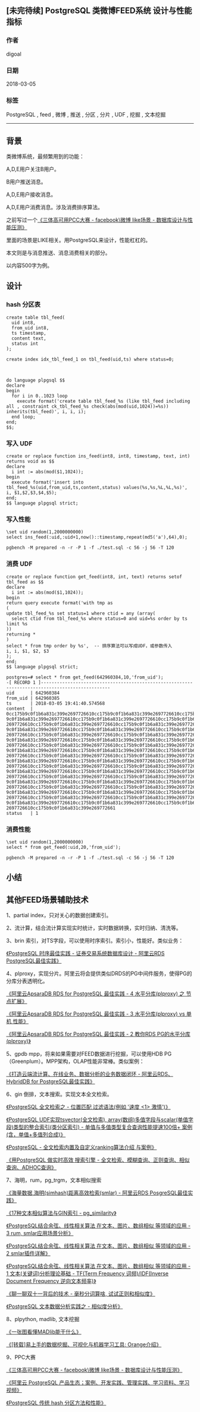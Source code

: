 ## [未完待续] PostgreSQL 类微博FEED系统 设计与性能指标 
                                                         
### 作者                                                         
digoal                                                         
                                                         
### 日期                                                         
2018-03-05                                                       
                                                         
### 标签                                                         
PostgreSQL , feed , 微博 , 推送 , 分区 , 分片 , UDF , 挖掘 , 文本挖掘       
                                                         
----                                                         
                                                         
## 背景     
类微博系统，最频繁用到的功能：

A,D,E用户关注B用户。

B用户推送消息。

A,D,E用户接收消息。

A,D,E用户消费消息。涉及消费排序算法。

之前写过一个[《三体高可用PCC大赛 - facebook\微博 like场景 - 数据库设计与性能压测》](../201705/20170512_02.md)  

里面的场景是LIKE相关。用PostgreSQL来设计，性能杠杠的。

本文则是与消息推送、消息消费相关的部分。

以内容500字为例。 

## 设计
### hash 分区表

```
create table tbl_feed(
  uid int8, 
  from_uid int8, 
  ts timestamp, 
  content text, 
  status int  
);  
  
create index idx_tbl_feed_1 on tbl_feed(uid,ts) where status=0;  



do language plpgsql $$  
declare  
begin  
  for i in 0..1023 loop  
    execute format('create table tbl_feed_%s (like tbl_feed including all , constraint ck_tbl_feed_%s check(abs(mod(uid,1024))=%s)) inherits(tbl_feed)', i, i, i);  
  end loop;  
end;  
$$;  
```

### 写入 UDF  

```
create or replace function ins_feed(int8, int8, timestamp, text, int) returns void as $$
declare
  i int := abs(mod($1,1024));
begin
  execute format('insert into tbl_feed_%s(uid,from_uid,ts,content,status) values(%s,%s,%L,%L,%s)', i, $1,$2,$3,$4,$5);
end;
$$ language plpgsql strict;
```

### 写入性能

```
\set uid random(1,2000000000)
select ins_feed(:uid,:uid+1,now()::timestamp,repeat(md5('a'),64),0);

pgbench -M prepared -n -r -P 1 -f ./test.sql -c 56 -j 56 -T 120
```


### 消费 UDF  

```
create or replace function get_feed(int8, int, text) returns setof tbl_feed as $$
declare
  i int := abs(mod($1,1024));
begin
return query execute format('with tmp as 
(
update tbl_feed_%s set status=1 where ctid = any (array(
  select ctid from tbl_feed_%s where status=0 and uid=%s order by ts limit %s
)) 
returning *
)
select * from tmp order by %s',  -- 排序算法可以写成UDF，或参数传入  
i, i, $1, $2, $3
);  
end;
$$ language plpgsql strict; 
```

```
postgres=# select * from get_feed(642960384,10,'from_uid');
-[ RECORD 1 ]------------------------------------------------------------------------------------------------
uid      | 642960384
from_uid | 642960385
ts       | 2018-03-05 19:41:40.574568
content  | 0cc175b9c0f1b6a831c399e2697726610cc175b9c0f1b6a831c399e2697726610cc175b9c0f1b6a831c399e2697726610cc17
9c0f1b6a831c399e2697726610cc175b9c0f1b6a831c399e2697726610cc175b9c0f1b6a831c399e2697726610cc175b9c0f1b6a831c399e
2697726610cc175b9c0f1b6a831c399e2697726610cc175b9c0f1b6a831c399e2697726610cc175b9c0f1b6a831c399e2697726610cc175b
9c0f1b6a831c399e2697726610cc175b9c0f1b6a831c399e2697726610cc175b9c0f1b6a831c399e2697726610cc175b9c0f1b6a831c399e
2697726610cc175b9c0f1b6a831c399e2697726610cc175b9c0f1b6a831c399e2697726610cc175b9c0f1b6a831c399e2697726610cc175b
9c0f1b6a831c399e2697726610cc175b9c0f1b6a831c399e2697726610cc175b9c0f1b6a831c399e2697726610cc175b9c0f1b6a831c399e
2697726610cc175b9c0f1b6a831c399e2697726610cc175b9c0f1b6a831c399e2697726610cc175b9c0f1b6a831c399e2697726610cc175b
9c0f1b6a831c399e2697726610cc175b9c0f1b6a831c399e2697726610cc175b9c0f1b6a831c399e2697726610cc175b9c0f1b6a831c399e
2697726610cc175b9c0f1b6a831c399e2697726610cc175b9c0f1b6a831c399e2697726610cc175b9c0f1b6a831c399e2697726610cc175b
9c0f1b6a831c399e2697726610cc175b9c0f1b6a831c399e2697726610cc175b9c0f1b6a831c399e2697726610cc175b9c0f1b6a831c399e
2697726610cc175b9c0f1b6a831c399e2697726610cc175b9c0f1b6a831c399e2697726610cc175b9c0f1b6a831c399e2697726610cc175b
9c0f1b6a831c399e2697726610cc175b9c0f1b6a831c399e2697726610cc175b9c0f1b6a831c399e2697726610cc175b9c0f1b6a831c399e
2697726610cc175b9c0f1b6a831c399e2697726610cc175b9c0f1b6a831c399e2697726610cc175b9c0f1b6a831c399e2697726610cc175b
9c0f1b6a831c399e2697726610cc175b9c0f1b6a831c399e2697726610cc175b9c0f1b6a831c399e2697726610cc175b9c0f1b6a831c399e
2697726610cc175b9c0f1b6a831c399e2697726610cc175b9c0f1b6a831c399e2697726610cc175b9c0f1b6a831c399e2697726610cc175b
9c0f1b6a831c399e2697726610cc175b9c0f1b6a831c399e2697726610cc175b9c0f1b6a831c399e2697726610cc175b9c0f1b6a831c399e
2697726610cc175b9c0f1b6a831c399e2697726610cc175b9c0f1b6a831c399e2697726610cc175b9c0f1b6a831c399e2697726610cc175b
9c0f1b6a831c399e2697726610cc175b9c0f1b6a831c399e2697726610cc175b9c0f1b6a831c399e2697726610cc175b9c0f1b6a831c399e
2697726610cc175b9c0f1b6a831c399e269772661
status   | 1
```


### 消费性能

```
\set uid random(1,2000000000)
select * from get_feed(:uid,20,'from_uid');

pgbench -M prepared -n -r -P 1 -f ./test.sql -c 56 -j 56 -T 120
```


## 小结

## 其他FEED场景辅助技术

1、partial index，只对关心的数据创建索引。

2、流计算，结合流计算实现实时统计，实时数据转换，实时归纳、清洗等。

3、brin 索引，对TS字段，可以使用时序索引。索引小，性能好。类似业务：

[《PostgreSQL 时序最佳实践 - 证券交易系统数据库设计 - 阿里云RDS PostgreSQL最佳实践》](../201704/20170417_01.md)  

4、plproxy，实现分片。阿里云将会提供类似DRDS的PG中间件服务，使得PG的分库分表透明化。

[《阿里云ApsaraDB RDS for PostgreSQL 最佳实践 - 4 水平分库(plproxy) 之 节点扩展》](../201512/20151220_04.md)  

[《阿里云ApsaraDB RDS for PostgreSQL 最佳实践 - 3 水平分库(plproxy) vs 单机 性能》](../201512/20151220_03.md)  

[《阿里云ApsaraDB RDS for PostgreSQL 最佳实践 - 2 教你RDS PG的水平分库(plproxy)》](../201512/20151220_02.md)  

5、gpdb mpp，将来如果需要对FEED数据进行挖掘，可以使用HDB PG（Greenplum）。MPP架构，OLAP性能非常棒。类似案例：

[《打造云端流计算、在线业务、数据分析的业务数据闭环 - 阿里云RDS、HybridDB for PostgreSQL最佳实践》](../201707/20170728_01.md)  

6、gin 倒排，文本搜索。实现文本全文检索。

[《PostgreSQL 全文检索之 - 位置匹配 过滤语法(例如 '速度 <1> 激情')》](../201801/20180123_01.md)  

[《PostgreSQL UDF实现tsvector(全文检索), array(数组)多值字段与scalar(单值字段)类型的整合索引(类分区索引) - 单值与多值类型复合查询性能提速100倍+ 案例 (含，单值+多值列合成)》](../201802/20180207_02.md)

[《PostgreSQL - 全文检索内置及自定义ranking算法介绍 与案例》](../201712/20171206_01.md)  

[《用PostgreSQL 做实时高效 搜索引擎 - 全文检索、模糊查询、正则查询、相似查询、ADHOC查询》](../201712/20171205_02.md)  

7、海明，rum，pg_trgm，文本相似搜索

[《海量数据,海明(simhash)距离高效检索(smlar) - 阿里云RDS PosgreSQL最佳实践》](../201708/20170804_01.md)  

[《17种文本相似算法与GIN索引 - pg_similarity》](../201705/20170524_01.md)  

[《PostgreSQL结合余弦、线性相关算法 在文本、图片、数组相似 等领域的应用 - 3 rum, smlar应用场景分析》](../201701/20170116_04.md)  

[《PostgreSQL结合余弦、线性相关算法 在文本、图片、数组相似 等领域的应用 - 2 smlar插件详解》](../201701/20170116_03.md)  

[《PostgreSQL结合余弦、线性相关算法 在文本、图片、数组相似 等领域的应用 - 1 文本(关键词)分析理论基础 - TF(Term Frequency 词频)/IDF(Inverse Document Frequency 逆向文本频率)》](../201701/20170116_02.md)  

[《聊一聊双十一背后的技术 - 毫秒分词算啥, 试试正则和相似度》](../201611/20161118_01.md)  

[《PostgreSQL 文本数据分析实践之 - 相似度分析》](../201608/20160817_01.md)  

8、plpython, madlib, 文本挖掘

[《一张图看懂MADlib能干什么》](../201511/20151111_01.md)  

[《[转载]易上手的数据挖掘、可视化与机器学习工具: Orange介绍》](../201801/20180102_01.md)  

9、PPC大赛

[《三体高可用PCC大赛 - facebook\微博 like场景 - 数据库设计与性能压测》](../201705/20170512_02.md)  

[《阿里云 PostgreSQL 产品生态；案例、开发实践、管理实践、学习资料、学习视频》](../201801/20180121_01.md)  

[《PostgreSQL 传统 hash 分区方法和性能》](../201711/20171122_02.md)  
